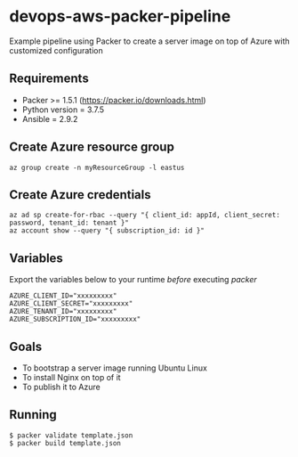 # devops-aws-packer-pipeline
Example pipeline using Packer to create a server image on top of Azure with customized configuration

## Requirements
- Packer >= 1.5.1 (https://packer.io/downloads.html)
- Python version = 3.7.5
- Ansible = 2.9.2

## Create Azure resource group
```az group create -n myResourceGroup -l eastus```

## Create Azure credentials
```
az ad sp create-for-rbac --query "{ client_id: appId, client_secret: password, tenant_id: tenant }"
az account show --query "{ subscription_id: id }"
```

## Variables
Export the variables below to your runtime *before* executing *packer*
```
AZURE_CLIENT_ID="xxxxxxxxx"
AZURE_CLIENT_SECRET="xxxxxxxxx"
AZURE_TENANT_ID="xxxxxxxxx"
AZURE_SUBSCRIPTION_ID="xxxxxxxxx"
```

## Goals
- To bootstrap a server image running Ubuntu Linux
- To install Nginx on top of it
- To publish it to Azure

## Running
```
$ packer validate template.json
$ packer build template.json
```
